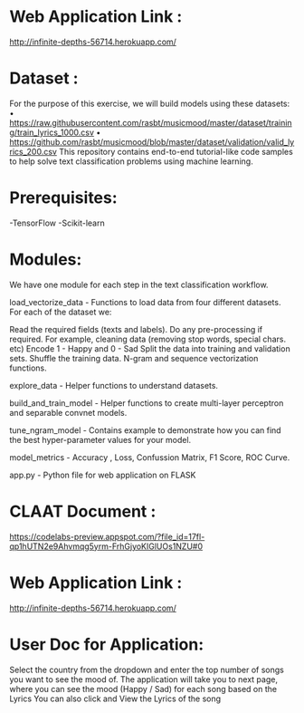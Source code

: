 # Web Application Link : 
http://infinite-depths-56714.herokuapp.com/

# Dataset :
For the purpose of this exercise, we will build models using these datasets: • https://raw.githubusercontent.com/rasbt/musicmood/master/dataset/training/train_lyrics_1000.csv • https://github.com/rasbt/musicmood/blob/master/dataset/validation/valid_lyrics_200.csv
This repository contains end-to-end tutorial-like code samples to help solve text classification problems using machine learning.

# Prerequisites:
-TensorFlow
-Scikit-learn

# Modules:
We have one module for each step in the text classification workflow.

load_vectorize_data - Functions to load data from four different datasets. For each of the dataset we:

Read the required fields (texts and labels).
Do any pre-processing if required. For example, cleaning data (removing stop words, special chars. etc)
Encode 1 - Happy and 0 - Sad
Split the data into training and validation sets.
Shuffle the training data.
N-gram and sequence vectorization functions.

explore_data - Helper functions to understand datasets.

build_and_train_model - Helper functions to create multi-layer perceptron and separable convnet models.

tune_ngram_model - Contains example to demonstrate how you can find the best hyper-parameter values for your model.

model_metrics - Accuracy , Loss, Confussion Matrix, F1 Score, ROC Curve.

app.py - Python file for web application on FLASK

# CLAAT Document : 
https://codelabs-preview.appspot.com/?file_id=17fl-qp1hUTN2e9Ahvmqg5yrm-FrhGjyoKIGlUOs1NZU#0

# Web Application Link : 
http://infinite-depths-56714.herokuapp.com/

# User Doc for Application:
Select the country from the dropdown and enter the top number of songs you want to see the mood of. The application will take you to next page, where you can see the mood (Happy / Sad) for each song based on the Lyrics You can also click and View the Lyrics of the song
